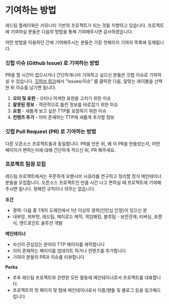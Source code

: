 # 기여하는 방법

레드팀 플레이북은 커뮤니티 기반의 프로젝트가 되는 것을 지향하고 있습니다. 프로젝트에 기여하실 분들은 다음의 방법을 통해 기여해주시면 감사하겠습니다.&#x20;

어떤 방법을 이용하던 간에 기여해주시는 분들은 가장 첫페이지 기여자 목록에 등재됩니다.&#x20;

### 깃헙 이슈 (Github Issue) 로 기여하는 방법&#x20;

PR을 할 시간이 없으시거나 간단하게나마 기여하고 싶으신 분들은 깃헙 이슈로 기여하실 수 있습니다. [깃허브 링크](https://github.com/ChoiSG/kr-redteam-playbook)에서 "Issues/이슈" 를 클릭한 다음, 알맞는 레이블을 선택한 뒤 이슈를 남기면 됩니다.&#x20;

1. **오타 및 표현** - 오타나 어색한 표현을 고치기 위한 이슈&#x20;
2. **잘못된 정보** - 객관적으로 틀린 정보를 바로잡기 위한 이슈 &#x20;
3. **요청** - 새롭게 보고 싶은 TTP를 요청하기 위한 이슈&#x20;
4. **컨텐츠 추가** - 이미 존재하는 TTP에 새롭게 추가할 정보&#x20;

### 깃헙 Pull Request (PR) 로 기여하는 방법&#x20;

다른 오픈소스 프로젝트들과 동일합니다. PR을 만든 뒤, 왜 이 PR을 만들었는지, 어떤 페이지가 변하는지에 대해 간단하게 적으신 뒤, PR 해주세요.&#x20;

### 프로젝트 팀원 모집&#x20;

레드팀 프로젝트에서는 꾸준하게 오펜시브 시큐리를 연구하고 정리할 정식 메인테이너 분들을 모집합니다. 오픈소스 프로젝트인 만큼 시간 나고 편하실 때 프로젝트에 기여해주시면 됩니다. 정해진 규칙이나 의무는 없습니다.

**조건**

* 경력: 다음 중 1개의 도메인에서 1년 이상의 경력(인턴십 인정)이 있으신 분
* 내부망, 외부망, 레드팀, 페이로드 제작, 게임해킹, 블루팀 - 보안관제, 리버싱, 포렌식, 엔드포인트 솔루션 개발&#x20;

**메인테이너**

* 자신이 관심있는 분야의 TTP 페이지를 제작합니다
* 이미 존재하는 페이지를 업데이트 하거나 컨텐츠를 추가합니다
* 기여자 분들의 PR과 이슈를 리뷰합니다

**Perks**

* 추후 레드팀 프로젝트와 관련된 모든 활동에 메인테이너로서 프로젝트를 대표합니다.
* 프로젝트의 첫 페이지 및 탭에 메인테이너로서 이름/핸들 및 블로그 등을 링크해드립니다

